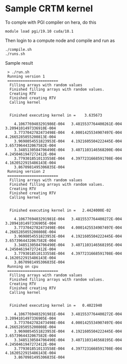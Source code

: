 # Sample CRTM kernel

To comple with PGI compiler on hera, do this

    module load pgi/19.10 cuda/10.1

Then login to a compute node and compile and run as

    ./compile.sh
    ./runs.sh

Sample result

     > ./run.sh 
     Running version 1
     =======================
      Filling arrays with random values
      Finished filling arrays with random values.
      Creating RTV
      Finished creating RTV
      Calling kernel
      
      
      Finished executing kernel in =    3.635673    
      
        4.1067769403291986E-004   3.4815537764400261E-004   3.2094101497336910E-004 
        3.7737042782473498E-004   4.0001425534907497E-004   4.2665285055200813E-004 
        3.9698054551823953E-004   4.1921605504222445E-004   3.6573964432067582E-004 
        3.3485130584706490E-004   3.4071103146568200E-004   4.2450461947272412E-004 
        3.7793018510133558E-004   4.3977231668591708E-004   4.1620522915486143E-004 
        3.8670981495306835E-004
     Running version 2
     =======================
      Filling arrays with random values
      Finished filling arrays with random values.
      Creating RTV
      Finished creating RTV
      Calling kernel
      
      
      Finished executing kernel in =   2.4424000E-02
      
        4.1067769403291981E-004   3.4815537764400272E-004   3.2094101497336905E-004 
        3.7737042782473498E-004   4.0001425534907497E-004   4.2665285055200808E-004 
        3.9698054551823953E-004   4.1921605504222445E-004   3.6573964432067582E-004 
        3.3485130584706490E-004   3.4071103146568195E-004   4.2450461947272412E-004 
        3.7793018510133558E-004   4.3977231668591708E-004   4.1620522915486143E-004 
        3.8670981495306835E-004
     Running on cpu
     =======================
      Filling arrays with random values
      Finished filling arrays with random values.
      Creating RTV
      Finished creating RTV
      Calling kernel
      
      
      Finished executing kernel in =   0.4021940    
      
        4.1067769403291981E-004   3.4815537764400272E-004   3.2094101497336905E-004 
        3.7737042782473498E-004   4.0001425534907497E-004   4.2665285055200808E-004 
        3.9698054551823953E-004   4.1921605504222445E-004   3.6573964432067582E-004 
        3.3485130584706490E-004   3.4071103146568195E-004   4.2450461947272412E-004 
        3.7793018510133558E-004   4.3977231668591708E-004   4.1620522915486143E-004 
        3.8670981495306835E-004

